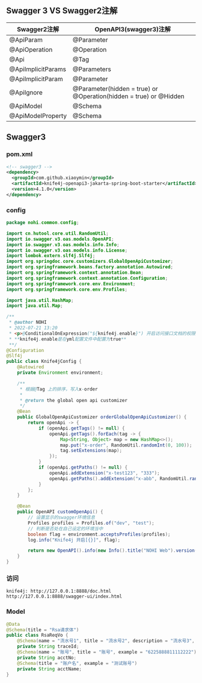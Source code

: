 

## Swagger 3 VS Swagger2注解

| Swagger2注解       | OpenAPI3(swagger3)注解                                       |
| ------------------ | ------------------------------------------------------------ |
| @ApiParam          | @Parameter                                                   |
| @ApiOperation      | @Operation                                                   |
| @Api               | @Tag                                                         |
| @ApiImplicitParams | @Parameters                                                  |
| @ApiImplicitParam  | @Parameter                                                   |
| @ApiIgnore         | @Parameter(hidden = true) or @Operation(hidden = true) or @Hidden |
| @ApiModel          | @Schema                                                      |
| @ApiModelProperty  | @Schema                                                      |



## Swagger3

### pom.xml

```xml
<!-- swagger3 -->
<dependency>
  <groupId>com.github.xiaoymin</groupId>
  <artifactId>knife4j-openapi3-jakarta-spring-boot-starter</artifactId>
  <version>4.1.0</version>
</dependency>
```

### config

```java
package nohi.common.config;

import cn.hutool.core.util.RandomUtil;
import io.swagger.v3.oas.models.OpenAPI;
import io.swagger.v3.oas.models.info.Info;
import io.swagger.v3.oas.models.info.License;
import lombok.extern.slf4j.Slf4j;
import org.springdoc.core.customizers.GlobalOpenApiCustomizer;
import org.springframework.beans.factory.annotation.Autowired;
import org.springframework.context.annotation.Bean;
import org.springframework.context.annotation.Configuration;
import org.springframework.core.env.Environment;
import org.springframework.core.env.Profiles;

import java.util.HashMap;
import java.util.Map;

/**
 * @author NOHI
 * 2022-07-21 13:20
 * <p>@ConditionalOnExpression("${knife4j.enable}") 开启访问接口文档的权限</p>
 * **knife4j.enable是在yml配置文件中配置为true**
 **/
@Configuration
@Slf4j
public class Knife4jConfig {
    @Autowired
    private Environment environment;

    /**
     * 根据@Tag 上的排序，写入x-order
     *
     * @return the global open api customizer
     */
    @Bean
    public GlobalOpenApiCustomizer orderGlobalOpenApiCustomizer() {
        return openApi -> {
            if (openApi.getTags() != null) {
                openApi.getTags().forEach(tag -> {
                    Map<String, Object> map = new HashMap<>();
                    map.put("x-order", RandomUtil.randomInt(0, 100));
                    tag.setExtensions(map);
                });
            }
            if (openApi.getPaths() != null) {
                openApi.addExtension("x-test123", "333");
                openApi.getPaths().addExtension("x-abb", RandomUtil.randomInt(1, 100));
            }
        };
    }

    @Bean
    public OpenAPI customOpenApi() {
        // 设置显示的swagger环境信息
        Profiles profiles = Profiles.of("dev", "test");
        // 判断是否处在自己设定的环境当中
        boolean flag = environment.acceptsProfiles(profiles);
        log.info("Knife4j 开启[{}]", flag);

        return new OpenAPI().info(new Info().title("NOHI Web").version("1.0").description("Knife4j集成springdoc-openapi示例").termsOfService("http://nohi.online").license(new License().name("MIT License").url("http://opensource.org/licenses/MIT")));
    }
}
```

### 访问

```
knife4j: http://127.0.0.1:8888/doc.html
http://127.0.0.1:8888/swagger-ui/index.html
```

### Model

```java 
@Data
@Schema(title = "Rsa请求体")
public class RsaReqVo {
    @Schema(name = "流水号1", title = "流水号2", description = "流水号3", example = "20230618000011110001")
    private String traceId;
    @Schema(name = "账号", title = "账号", example = "6225888811112222")
    private String acctNo;
    @Schema(title = "账户名", example = "测试账号")
    private String acctName;
}
```

